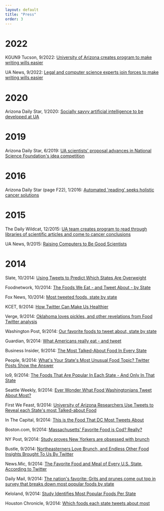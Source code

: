 ```yaml
---
layout: default
title: "Press"
order: 3
---
```


<h1>2022</h1>

KGUN9 Tucson, 9/2022:
[University of Arizona creates program to make writing wills easier](https://www.kgun9.com/university-of-arizona-creates-program-to-make-writing-wills-easier)

UA News, 9/2022: 
[Legal and computer science experts join forces to make writing wills easier](https://news.arizona.edu/story/legal-and-computer-science-experts-join-forces-make-writing-wills-easier)

# 2020

Arizona Daily Star, 1/2020:
[Socially savvy artificial intelligence to be developed at UA](https://tucson.com/news/local/socially-savvy-artificial-intelligence-to-be-developed-at-ua/article_0f8879d4-3543-56ba-a7dd-12c18c0b3d7b.html)

# 2019

Arizona Daily Star, 6/2019:
[UA scientists' proposal advances in National Science Foundation's idea competition](https://tucson.com/news/local/ua-scientists-proposal-advances-in-national-science-foundation-s-idea/article_9e1d12e1-1ba3-5c7e-abdd-661f527ea24f.html)

# 2016

Arizona Daily Star (page F22), 1/2016:
[Automated 'reading' seeks holistic cancer solutions](http://arizonadailystar.az.newsmemory.com/special.php?date=20160124)

# 2015

The Daily Wildcat, 12/2015:
[UA team creates program to read through libraries of scientific articles and come to cancer conclusions](http://www.wildcat.arizona.edu/article/2015/12/ua-team-creates-program-to-read-through-libraries-of-scientific-articles-and-come-to-cancer-conclusions)

UA News, 9/2015:
[Raising Computers to Be Good Scientists](http://uanews.org/story/raising-computers-to-be-good-scientists?utm_source=uanow&utm_medium=email&utm_campaign=biweekly-uanow)

# 2014

Slate, 10/2014:
[Using Tweets to Predict Which States Are Overweight](http://www.slate.com/blogs/future_tense/2014/10/02/university_of_arizona_researchers_analyze_food_references_in_twitter_data.html)

Foodnetwork, 10/2014:
[The Foods We Eat - and Tweet About - by State](http://blog.foodnetwork.com/fn-dish/2014/10/the-foods-we-eat-and-tweet-about-by-state/)

Fox News, 10/2014:
[Most tweeted foods, state by state](http://www.foxnews.com/leisure/2014/10/07/most-tweeted-about-foods-by-state/)

KCET, 9/2014:
[How Twitter Can Make Us Healthier](http://www.kcet.org/living/food/food-rant/how-twitter-can-make-us-healthier.html)

Verge, 9/2014:
[Oklahoma loves pickles, and other revelations from Food Twitter analysis](http://www.theverge.com/2014/9/20/6563477/oklahoma-loves-pickles-and-other-revelations-from-food-twitter)

Washington Post, 9/2014: 
[Our favorite foods to tweet about, state by state](http://www.washingtonpost.com/blogs/local/wp/2014/09/29/our-favorite-foods-to-tweet-about-state-by-state/)

Guardian, 9/2014:
[What Americans really eat - and tweet](http://www.theguardian.com/lifeandstyle/wordofmouth/2014/sep/22/americans-eat-tweet-state-analysis-food-twitter)

Business Insider, 9/2014:
[The Most Talked-About Food In Every State](http://www.businessinsider.com/popular-food-on-twitter-in-every-state-2014-9)

People, 9/2014:
[What's Your State's Most Unusual Food Topic? Twitter Posts Show the Answer](http://greatideas.people.com/2014/09/22/state-food-study-twitter-hashtags/)

Io9, 9/2014:
[The Foods That Are Popular In Each State - And Only In That State](http://io9.com/the-foods-that-are-popular-in-each-state-and-only-in-1633498770)

Seattle Weekly, 9/2014:
[Ever Wonder What Food Washingtonians Tweet About Most?](http://www.seattleweekly.com/food/954794-129/ever-wonder-what-food-washingtonians-tweet)

First We Feast, 9/2014:
[University of Arizona Researchers Use Tweets to Reveal each State's most Talked-about Food](http://firstwefeast.com/eat/each-states-most-talked-about-food-according-to-twitter/)

In The Capital, 9/2014:
[This is the Food That DC Most Tweets About](http://inthecapital.streetwise.co/2014/09/25/dc-most-tweets-about-food/)

Boston.com, 9/2014:
[Massachusetts' Favorite Food is Cod? Really?](http://www.boston.com/news/local/massachusetts/2014/09/20/massachusetts-favorite-food-cod-really/MUJGoHhVz7rAMdMjstziHL/story.html)

NY Post, 9/2014:
[Study proves New Yorkers are obsessed with brunch](http://nypost.com/2014/09/18/study-proves-new-yorkers-are-obsessed-with-brunch/)

Bustle, 9/2014:
[Northeasterners Love Brunch, and Endless Other Food Insights Brought To Us By Twitter](http://www.bustle.com/articles/40478-northeasterners-love-brunch-and-endless-other-food-insights-brought-to-us-by-twitter)

News.Mic, 9/2014:
[The Favorite Food and Meal of Every U.S. State, According to Twitter](http://mic.com/articles/99372/the-favorite-food-and-meal-of-every-u-s-state-according-to-twitter)

Daily Mail, 9/2014:
[The nation's favorite: Grits and prunes come out top in survey that breaks down most popular foods by state](http://www.dailymail.co.uk/news/article-2761139/Grits-prunes-win-Survey-breaks-popular-foods-state-yields-two-unlikely-winners.html)

Keloland, 9/2014:
[Study Identifies Most Popular Foods Per State](http://www.keloland.com/newsdetail.cfm/study-identifies-most-popular-foods-per-state/?id=170032)

Houston Chronicle, 9/2014:
[Which foods each state tweets about most](http://www.chron.com/life/food/article/most-tweeted-foods-by-state-5788589.php)
